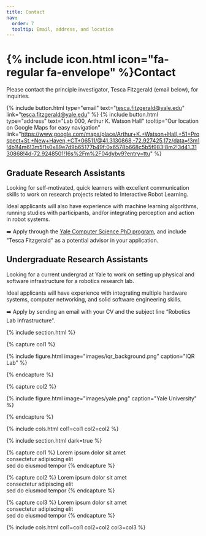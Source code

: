 ```yaml
---
title: Contact
nav:
  order: 7
  tooltip: Email, address, and location
---
```


# {% include icon.html icon="fa-regular fa-envelope" %}Contact

Please contact the principle investigator, Tesca Fitzgerald (email below), for inquiries.

{%
  include button.html
  type="email"
  text="tesca.fitzgerald@yale.edu"
  link="tesca.fitzgerald@yale.edu"
%}
{%
  include button.html
  type="address"
  text="Lab 000, Arthur K. Watson Hall"
  tooltip="Our location on Google Maps for easy navigation"
  link="https://www.google.com/maps/place/Arthur+K.+Watson+Hall,+51+Prospect+St,+New+Haven,+CT+06511/@41.3130868,-72.927425,17z/data=!3m1!4b1!4m6!3m5!1s0x89e7d9b65177b49f:0x6578b668c5b5f983!8m2!3d41.3130868!4d-72.9248501!16s%2Fm%2F04dybv9?entry=ttu"
%}

## Graduate Research Assistants

Looking for self-motivated, quick learners with excellent communication skills to work on research projects related to Interactive Robot Learning. 

Ideal applicants will also have experience with machine learning algorithms, running studies with participants, and/or integrating perception and action in robot systems.

➡️ Apply through the [Yale Computer Science PhD program](https://cpsc.yale.edu/academics/graduate-program/doctor-philosophy), and include "Tesca Fitzgerald" as a potential advisor in your application.

## Undergraduate Research Assistants

Looking for a current undergrad at Yale to work on setting up physical and software infrastructure for a robotics research lab.

Ideal applicants will have experience with integrating multiple hardware systems, computer networking, and solid software engineering skills.

➡️ Apply by sending an email with your CV and the subject line “Robotics Lab Infrastructure”.


{% include section.html %}

{% capture col1 %}

{%
  include figure.html
  image="images/iqr_background.png"
  caption="IQR Lab"
%}

{% endcapture %}

{% capture col2 %}

{%
  include figure.html
  image="images/yale.png"
  caption="Yale University"
%}

{% endcapture %}

{% include cols.html col1=col1 col2=col2 %}

{% include section.html dark=true %}

{% capture col1 %}
Lorem ipsum dolor sit amet  
consectetur adipiscing elit  
sed do eiusmod tempor
{% endcapture %}

{% capture col2 %}
Lorem ipsum dolor sit amet  
consectetur adipiscing elit  
sed do eiusmod tempor
{% endcapture %}

{% capture col3 %}
Lorem ipsum dolor sit amet  
consectetur adipiscing elit  
sed do eiusmod tempor
{% endcapture %}

{% include cols.html col1=col1 col2=col2 col3=col3 %}
